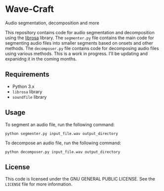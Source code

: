 # Wave-Craft
Audio segmentation, decomposition and more

This repository contains code for audio segmentation and decomposition using the [librosa](https://librosa.org) library. The `segmenter.py` file contains the main code for segmenting audio files into smaller segments based on onsets and other methods. The `decomposer.py` file contains code for decomposing audio files using various methods. This is a work in progress. I'll be updating and expanidng it in the coming months. 

## Requirements

- Python 3.x
- `librosa` library
- `soundfile` library

## Usage

To segment an audio file, run the following command:

```
python segmenter.py input_file.wav output_directory
```

To decompose an audio file, run the following command:

```
python decomposer.py input_file.wav output_directory
```

## License

This code is licensed under the GNU GENERAL PUBLIC LICENSE. See the `LICENSE` file for more information.
